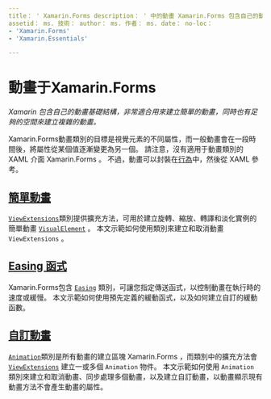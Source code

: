 ```yaml
---
title： ' Xamarin.Forms description： ' 中的動畫 Xamarin.Forms 包含自己的動畫基礎結構，可直接建立簡單的動畫，同時也有足夠的空間可建立複雜的動畫。 '
assetid： ms. 技術： author： ms. 作者： ms. date： no-loc：
- 'Xamarin.Forms'
- 'Xamarin.Essentials'

---
```


# <a name="animation-in-xamarinforms"></a>動畫于Xamarin.Forms

_Xamarin 包含自己的動畫基礎結構，非常適合用來建立簡單的動畫，同時也有足夠的空間來建立複雜的動畫。_

Xamarin.Forms動畫類別的目標是視覺元素的不同屬性，而一般動畫會在一段時間後，將屬性從某個值逐漸變更為另一個。 請注意，沒有適用于動畫類別的 XAML 介面 Xamarin.Forms 。 不過，動畫可以封裝在[行為](~/xamarin-forms/app-fundamentals/behaviors/index.md)中，然後從 XAML 參考。

## <a name="simple-animations"></a>[簡單動畫](simple.md)

[`ViewExtensions`](xref:Xamarin.Forms.ViewExtensions)類別提供擴充方法，可用於建立旋轉、縮放、轉譯和淡化實例的簡單動畫 [`VisualElement`](xref:Xamarin.Forms.VisualElement) 。 本文示範如何使用類別來建立和取消動畫 `ViewExtensions` 。

## <a name="easing-functions"></a>[Easing 函式](easing.md)

Xamarin.Forms包含 [`Easing`](xref:Xamarin.Forms.Easing) 類別，可讓您指定傳送函式，以控制動畫在執行時的速度或緩慢。 本文示範如何使用預先定義的緩動函式，以及如何建立自訂的緩動函數。

## <a name="custom-animations"></a>[自訂動畫](custom.md)

[`Animation`](xref:Xamarin.Forms.Animation)類別是所有動畫的建立區塊 Xamarin.Forms ，而類別中的擴充方法會 [`ViewExtensions`](xref:Xamarin.Forms.ViewExtensions) 建立一或多個 `Animation` 物件。 本文示範如何使用 `Animation` 類別來建立和取消動畫、同步處理多個動畫，以及建立自訂動畫，以動畫顯示現有動畫方法不會產生動畫的屬性。
